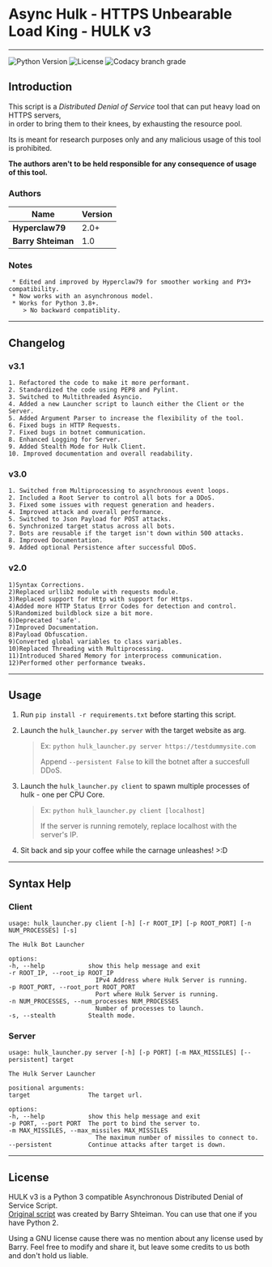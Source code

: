 # Async Hulk - HTTPS Unbearable Load King - HULK v3
-----------------------------------------------------------------------------------------------
![Python Version](https://img.shields.io/badge/python-3.8+-blue?style=for-the-badge)
![License](https://img.shields.io/badge/License-GNU-green?style=for-the-badge)
![Codacy branch grade](https://img.shields.io/codacy/grade/c4f7560e8231423691d819129c7b3afa/async?style=for-the-badge)

## Introduction

 This script is a *Distributed Denial of Service* tool that can put heavy load on HTTPS servers,\
 in order to bring them to their knees, by exhausting the resource pool.
 
 Its is meant for research purposes only and any malicious usage of this tool is prohibited.
 
 **The authors aren't to be held responsible for any consequence of usage of this tool.**


### Authors
|         Name       | Version |
|--------------------|---------|
| **Hyperclaw79**    |   2.0+  |
| **Barry Shteiman** |   1.0   |


 ### Notes
     * Edited and improved by Hyperclaw79 for smoother working and PY3+ compatibility.
     * Now works with an asynchronous model.
     * Works for Python 3.8+.
        > No backward compatiblity.
 
-----------------------------------------------------------------------------------------------

## Changelog
### v3.1
    1. Refactored the code to make it more performant.
    2. Standardized the code using PEP8 and Pylint.
    3. Switched to Multithreaded Asyncio.
    4. Added a new Launcher script to launch either the Client or the Server.
    5. Added Argument Parser to increase the flexibility of the tool.
    6. Fixed bugs in HTTP Requests.
    7. Fixed bugs in botnet communication.
    8. Enhanced Logging for Server.
    9. Added Stealth Mode for Hulk Client.
    10. Improved documentation and overall readability.

### v3.0
    1. Switched from Multiprocessing to asynchronous event loops.
    2. Included a Root Server to control all bots for a DDoS.
    3. Fixed some issues with request generation and headers.
    4. Improved attack and overall performance.
    5. Switched to Json Payload for POST attacks.
    6. Synchronized target status across all bots.
    7. Bots are reusable if the target isn't down within 500 attacks.
    8. Improved Documentation.
    9. Added optional Persistence after successful DDoS.
### v2.0
    1)Syntax Corrections.
    2)Replaced urllib2 module with requests module.
    3)Replaced support for Http with support for Https.
    4)Added more HTTP Status Error Codes for detection and control.
    5)Randomized buildblock size a bit more.
    6)Deprecated 'safe'.
    7)Improved Documentation.
    8)Payload Obfuscation.
    9)Converted global variables to class variables.
    10)Replaced Threading with Multiprocessing.
    11)Introduced Shared Memory for interprocess communication. 
    12)Performed other performance tweaks.

-------------------------------------------------------------------------------------------------
## Usage

1.  Run `pip install -r requirements.txt` before starting this script.

2.  Launch the `hulk_launcher.py server` with the target website as arg.
    > Ex: `python hulk_launcher.py server https://testdummysite.com`
    >
    > Append `--persistent False` to kill the botnet after a succesfull DDoS.

3.  Launch the `hulk_launcher.py client` to spawn multiple processes of hulk - one per CPU Core.
    > Ex: `python hulk_launcher.py client [localhost]`
    >
    > If the server is running remotely, replace localhost with the server's IP.

4.  Sit back and sip your coffee while the carnage unleashes! >:D

-------------------------------------------------------------------------------------------------
## Syntax Help

### Client
    usage: hulk_launcher.py client [-h] [-r ROOT_IP] [-p ROOT_PORT] [-n NUM_PROCESSES] [-s]

    The Hulk Bot Launcher

    options:
    -h, --help            show this help message and exit
    -r ROOT_IP, --root_ip ROOT_IP
                            IPv4 Address where Hulk Server is running.
    -p ROOT_PORT, --root_port ROOT_PORT
                            Port where Hulk Server is running.
    -n NUM_PROCESSES, --num_processes NUM_PROCESSES
                            Number of processes to launch.
    -s, --stealth         Stealth mode.

### Server
    usage: hulk_launcher.py server [-h] [-p PORT] [-m MAX_MISSILES] [--persistent] target

    The Hulk Server Launcher

    positional arguments:
    target                The target url.

    options:
    -h, --help            show this help message and exit
    -p PORT, --port PORT  The port to bind the server to.
    -m MAX_MISSILES, --max_missiles MAX_MISSILES
                            The maximum number of missiles to connect to.
    --persistent          Continue attacks after target is down.

-------------------------------------------------------------------------------------------------
## License

HULK v3 is a Python 3 compatible Asynchronous Distributed Denial of Service Script.\
[Original script](http://www.sectorix.com/2012/05/17/hulk-web-server-dos-tool/) was created by Barry Shteiman.
You can use that one if you have Python 2.

Using a GNU license cause there was no mention about any license used by Barry.
Feel free to modify and share it, but leave some credits to us both and don't hold us liable.
